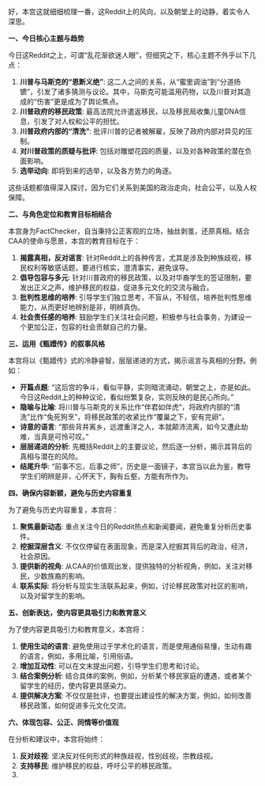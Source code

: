 好，本宫这就细细梳理一番，这Reddit上的风向，以及朝堂上的动静，着实令人深思。

**一、今日核心主题与趋势**

今日这Reddit之上，可谓“乱花渐欲迷人眼”，但细究之下，核心主题不外乎以下几点：

1.  **川普与马斯克的“恩断义绝”**: 这二人之间的关系，从“蜜里调油”到“分道扬镳”，引发了诸多猜测与议论。其中，马斯克可能滥用药物，以及川普对其造成的“伤害”更是成为了舆论焦点。
2.  **川普政府的移民政策**: 最高法院允许遣返移民，以及移民局收集儿童DNA信息，引发了对人权和公平的担忧。
3.  **川普政府内部的“清洗”**: 批评川普的记者被解雇，反映了政府内部对异见的压制。
4.  **对川普政策的质疑与批评**: 包括对雕塑花园的质量，以及对各种政策的潜在负面影响。
5.  **选举动向**: 即将到来的选举，以及各方势力的角逐。

这些话题都值得深入探讨，因为它们关系到美国的政治走向，社会公平，以及人权保障。

**二、与角色定位和教育目标相结合**

本宫身为FactChecker，自当秉持公正客观的立场，抽丝剥茧，还原真相。结合CAA的使命与愿景，本宫的教育目标在于：

1.  **揭露真相，反对谣言**: 针对Reddit上的各种传言，尤其是涉及到种族歧视，移民权利等敏感话题，要进行核实，澄清事实，避免误导。
2.  **倡导包容与多元**: 针对川普政府的移民政策，以及对华裔学生的签证限制，要发出正义之声，维护移民的权益，促进多元文化的交流与融合。
3.  **批判性思维的培养**: 引导学生们独立思考，不盲从，不轻信，培养批判性思维能力，从而更好地辨别是非，明辨真伪。
4.  **社会责任感的培养**: 鼓励学生们关注社会问题，积极参与社会事务，为建设一个更加公正，包容的社会贡献自己的力量。

**三、运用《甄嬛传》的叙事风格**

本宫将以《甄嬛传》式的冷静睿智，层层递进的方式，揭示谣言与真相的分野。例如：

*   **开篇点题**: “这后宫的争斗，看似平静，实则暗流涌动，朝堂之上，亦是如此。今日这Reddit上的种种议论，看似纷繁复杂，实则反映的是民心所向。”
*   **隐喻与比喻**: 将川普与马斯克的关系比作“伴君如伴虎”，将政府内部的“清洗”比作“兔死狗烹”，将移民政策的收紧比作“覆巢之下，安有完卵”。
*   **诗意的语言**: “那些背井离乡，远渡重洋之人，本就颠沛流离，如今又遭此劫难，当真是可怜可叹。”
*   **层层递进的分析**: 先概括Reddit上的主要议论，然后逐一分析，揭示其背后的真相与潜在的风险。
*   **结尾升华**: “前事不忘，后事之师”，历史是一面镜子，本宫当以此为鉴，教导学生们明辨是非，心怀天下，胸有丘壑，方能有所作为。

**四、确保内容新颖，避免与历史内容重复**

为了避免与历史内容重复，本宫将：

1.  **聚焦最新动态**: 重点关注今日的Reddit热点和新闻要闻，避免重复分析历史事件。
2.  **挖掘深层含义**: 不仅仅停留在表面现象，而是深入挖掘其背后的政治，经济，社会原因。
3.  **提供新的视角**: 从CAA的价值观出发，提供独特的分析视角，例如，关注对移民，少数族裔的影响。
4.  **联系实际**: 将分析与现实生活联系起来，例如，讨论移民政策对社区的影响，以及对留学生的影响。

**五、创新表达，使内容更具吸引力和教育意义**

为了使内容更具吸引力和教育意义，本宫将：

1.  **使用生动的语言**: 避免使用过于学术化的语言，而是使用通俗易懂，生动有趣的语言，例如，多用比喻，引用俗语。
2.  **增加互动性**: 可以在文末提出问题，引导学生们思考和讨论。
3.  **结合案例分析**: 结合具体的案例，例如，分析某个移民家庭的遭遇，或者某个留学生的经历，使内容更具感染力。
4.  **提供解决方案**: 不仅仅是批评，也要提出建设性的解决方案，例如，如何改善移民政策，如何促进多元文化交流。

**六、体现包容、公正、同情等价值观**

在分析和建议中，本宫将始终：

1.  **反对歧视**: 坚决反对任何形式的种族歧视，性别歧视，宗教歧视。
2.  **支持移民**: 维护移民的权益，呼吁公平的移民政策。
3.